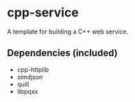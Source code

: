 # cpp-service

A template for building a C++ web service.

## Dependencies (included)
- cpp-httplib
- simdjson
- quill
- libpqxx
